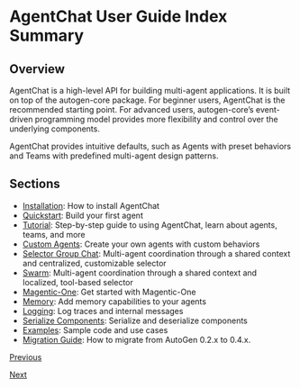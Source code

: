 # AgentChat User Guide Index Summary

## Overview

AgentChat is a high-level API for building multi-agent applications. It is built on top of the autogen-core package. For beginner users, AgentChat is the recommended starting point. For advanced users, autogen-core’s event-driven programming model provides more flexibility and control over the underlying components.

AgentChat provides intuitive defaults, such as Agents with preset behaviors and Teams with predefined multi-agent design patterns.

## Sections

*   [Installation](https://microsoft.github.io/autogen/stable/user-guide/agentchat-user-guide/installation.html): How to install AgentChat
*   [Quickstart](https://microsoft.github.io/autogen/stable/user-guide/agentchat-user-guide/quickstart.html): Build your first agent
*   [Tutorial](https://microsoft.github.io/autogen/stable/user-guide/agentchat-user-guide/tutorial/index.html): Step-by-step guide to using AgentChat, learn about agents, teams, and more
*   [Custom Agents](https://microsoft.github.io/autogen/stable/user-guide/agentchat-user-guide/custom-agents.html): Create your own agents with custom behaviors
*   [Selector Group Chat](https://microsoft.github.io/autogen/stable/user-guide/agentchat-user-guide/selector_groupchat.html): Multi-agent coordination through a shared context and centralized, customizable selector
*   [Swarm](https://microsoft.github.io/autogen/stable/user-guide/agentchat-user-guide/swarm.html): Multi-agent coordination through a shared context and localized, tool-based selector
*   [Magentic-One](https://microsoft.github.io/autogen/stable/user-guide/agentchat-user-guide/magentic-one.html): Get started with Magentic-One
*   [Memory](https://microsoft.github.io/autogen/stable/user-guide/agentchat-user-guide/memory.html): Add memory capabilities to your agents
*   [Logging](https://microsoft.github.io/autogen/stable/user-guide/agentchat-user-guide/logging.html): Log traces and internal messages
*   [Serialize Components](https://microsoft.github.io/autogen/stable/user-guide/agentchat-user-guide/serialize.html): Serialize and deserialize components
*   [Examples](https://microsoft.github.io/autogen/stable/user-guide/agentchat-user-guide/examples.html): Sample code and use cases
*   [Migration Guide](https://microsoft.github.io/autogen/stable/user-guide/agentchat-user-guide/migration-guide.html): How to migrate from AutoGen 0.2.x to 0.4.x.

[Previous](https://microsoft.github.io/autogen/)

[Next](https://microsoft.github.io/autogen/stable/user-guide/agentchat-user-guide/installation.html)
